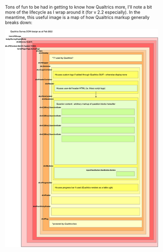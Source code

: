 Tons of fun to be had in getting to know how Qualtrics more, I'll note a bit more of the lifecycle as I wrap around it (for v 2.2 especially). In the meantime, this useful image is a map of how Qualtrics markup generally breaks down:

![](./qualtrics_DOM_model.Feb_2022.png)